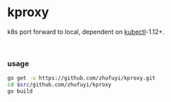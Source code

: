 # kproxy
k8s port forward to local, dependent on [kubectl](https://kubernetes.io/docs/tasks/tools/install-kubectl/)-1.12+.

<br>

### usage

```bash
go get -u https://github.com/zhufuyi/kproxy.git 
cd $src/github.com/zhufuyi/kproxy
go build
```
